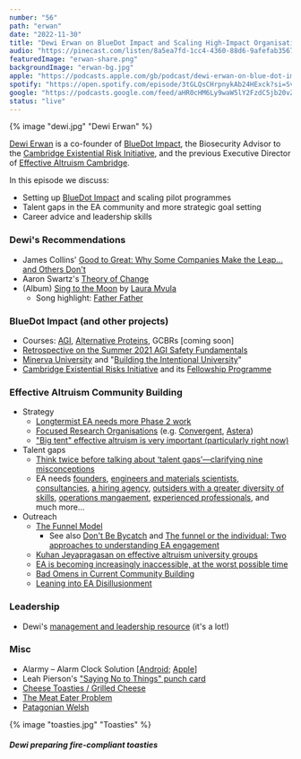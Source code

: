 ```yaml
---
number: "56"
path: "erwan"
date: "2022-11-30"
title: "Dewi Erwan on BlueDot Impact and Scaling High-Impact Organisations"
audio: "https://pinecast.com/listen/8a5ea7fd-1cc4-4360-88d6-9afefab35670.mp3"
featuredImage: "erwan-share.png"
backgroundImage: "erwan-bg.jpg"
apple: "https://podcasts.apple.com/gb/podcast/dewi-erwan-on-blue-dot-impact-and-scaling-high-impact/id1496501781?i=1000588386872"
spotify: "https://open.spotify.com/episode/3tGLQsCHrpnykAb24HExck?si=SvUAths4QrS0OFga7cdcAQ"
google: "https://podcasts.google.com/feed/aHR0cHM6Ly9waW5lY2FzdC5jb20vZmVlZC9oZWFyLXRoaXMtaWRlYQ/episode/aHR0cHM6Ly9waW5lY2FzdC5jb20vZ3VpZC84YTVlYTdmZC0xY2M0LTQzNjAtODhkNi05YWZlZmFiMzU2NzA?sa=X&ved=0CAUQkfYCahcKEwionO7Gptn7AhUAAAAAHQAAAAAQAQ"
status: "live"
---
```


<div class="episode-image_variable">

{% image "dewi.jpg" "Dewi Erwan" %}

</div>

[Dewi Erwan](https://www.linkedin.com/in/dewierwan/) is a co-founder of [BlueDot Impact](https://bluedotimpact.org/?utm_source=Hear+this+idea+website&utm_medium=Dewi+hti+podcast&utm_campaign=BlueDot+Impact), the Biosecurity Advisor to the [Cambridge Existential Risk Initiative](https://www.camxrisk.org/), and the previous Executive Director of [Effective Altruism Cambridge](https://www.eacambridge.org/).

In this episode we discuss:

* Setting up [BlueDot Impact](https://bluedotimpact.org/?utm_source=Hear+this+idea+website&utm_medium=Dewi+hti+podcast&utm_campaign=BlueDot+Impact) and scaling pilot programmes 
* Talent gaps in the EA community and more strategic goal setting
* Career advice and leadership skills

### Dewi's Recommendations

* James Collins' [Good to Great: Why Some Companies Make the Leap... and Others Don't](https://www.goodreads.com/book/show/76865.Good_to_Great)
* Aaron Swartz's [Theory of Change](http://www.aaronsw.com/weblog/theoryofchange)
* (Album) [Sing to the Moon](https://open.spotify.com/album/0MST7Oj6F5eyy1AYqtMxIt) by [Laura Mvula](https://open.spotify.com/artist/0Dy94lW3txJhWQHqNXP1BT)
  * Song highlight: [Father Father](https://open.spotify.com/track/0mDb3QXMdTdUOVFMj9SAPH?si=cd53102815fa4630)

### BlueDot Impact (and other projects)

* Courses: [AGI](https://www.agisafetyfundamentals.com/?utm_source=Hear+this+idea+website&utm_medium=Dewi+hti+podcast&utm_campaign=BlueDot+Impact), [Alternative Proteins](https://alternativeproteinfundamentals.com/?utm_source=Hear+this+idea+website&utm_medium=Dewi+hti+podcast&utm_campaign=BlueDot+Impact), GCBRs [coming soon]
* [Retrospective on the Summer 2021 AGI Safety Fundamentals](https://forum.effectivealtruism.org/posts/QNhpbvyAHZwBiyKmB/retrospective-on-the-summer-2021-agi-safety-fundamentals)
* [Minerva University](https://www.minerva.edu/) and "[Building the Intentional University](https://www.goodreads.com/book/show/36425986-building-the-intentional-university)"
* [Cambridge Existential Risks Initiative](https://www.camxrisk.org/) and its [Fellowship Programme](https://www.cerifellowship.org/)

### Effective Altruism Community Building

* Strategy
  * [Longtermist EA needs more Phase 2 work](https://forum.effectivealtruism.org/posts/TruJuwtdfszFJgzwB/longtermist-ea-needs-more-phase-2-work)
  * [Focused Research Organisations](https://www.dayoneproject.org/ideas/focused-research-organizations-to-accelerate-science-technology-and-medicine) (e.g. [Convergent](https://www.convergentresearch.org/), [Astera](https://astera.org/fros/))
  * ["Big tent" effective altruism is very important (particularly right now)](https://forum.effectivealtruism.org/posts/SjK9mzSkWQttykKu6/big-tent-effective-altruism-is-very-important-particularly) 
* Talent gaps
  * [Think twice before talking about ‘talent gaps’—clarifying nine misconceptions](https://80000hours.org/2018/11/clarifying-talent-gaps/)
  * EA needs [founders](https://80000hours.org/career-reviews/founder-impactful-organisations/), [engineers and materials scientists](https://forum.effectivealtruism.org/posts/Bd7K4XCg4BGEaSetp/biosecurity-needs-engineers-and-materials-scientists), [consultancies](https://forum.effectivealtruism.org/posts/CwFyTacABbWuzdYwB/ea-needs-consultancies), [a hiring agency](https://forum.effectivealtruism.org/posts/4yRHpnaE3Ho8TgATZ/ea-needs-a-hiring-agency-and-nonlinear-will-fund-you-to), [outsiders with a greater diversity of skills](https://forum.effectivealtruism.org/posts/G7nraJyjxCfiWEjkz/ea-needs-outsiders-with-a-greater-diversity-of-skills), [operations mangaement](https://80000hours.org/articles/operations-management/), [experienced professionals](https://www.eapathfinder.org/), and much more...
* Outreach
  * [The Funnel Model](https://www.centreforeffectivealtruism.org/the-funnel-model)
    * See also [Don't Be Bycatch](https://forum.effectivealtruism.org/posts/2BEecjksNZNHQmdyM/don-t-be-bycatch) and [The funnel or the individual: Two approaches to understanding EA engagement](https://forum.effectivealtruism.org/posts/PbtXD76m7axMd6QST/the-funnel-or-the-individual-two-approaches-to-understanding)
  * [Kuhan Jeyapragasan on effective altruism university groups](https://80000hours.org/after-hours-podcast/episodes/kuhan-jeyapragasan-effective-altruism-university-groups/)
  * [EA is becoming increasingly inaccessible, at the worst possible time](https://forum.effectivealtruism.org/posts/duPDKhtXTJNAJBaSf/ea-is-becoming-increasingly-inaccessible-at-the-worst)
  * [Bad Omens in Current Community Building](https://forum.effectivealtruism.org/posts/xomFCNXwNBeXtLq53/bad-omens-in-current-community-building)
  * [Leaning into EA Disillusionment](https://forum.effectivealtruism.org/posts/MjTB4MvtedbLjgyja/leaning-into-ea-disillusionment)


### Leadership

* Dewi's [management and leadership resource](https://dewierwan.notion.site/Management-and-leadership-e13f653c6eaf43d5a6c3846a1a0c21c5) (it's a lot!)

### Misc

* Alarmy – Alarm Clock Solution [[Android](https://play.google.com/store/apps/details?id=droom.sleepIfUCan&gl=US); [Apple](https://apps.apple.com/gb/app/alarmy-morning-alarm-wake-up/id1163786766)]
* Leah Pierson's ["Saying No to Things" punch card](https://twitter.com/leah_pierson/status/1487136334502412289)
* [Cheese Toasties / Grilled Cheese](https://en.wikipedia.org/wiki/Grilled_cheese)
* [The Meat Eater Problem](https://journalofcontroversialideas.org/article/2/2/206)
* [Patagonian Welsh](https://en.wikipedia.org/wiki/Patagonian_Welsh)

<div class="episode-image_variable max-500">

{% image "toasties.jpg" "Toasties" %}



##### Dewi preparing fire-compliant toasties

</div>